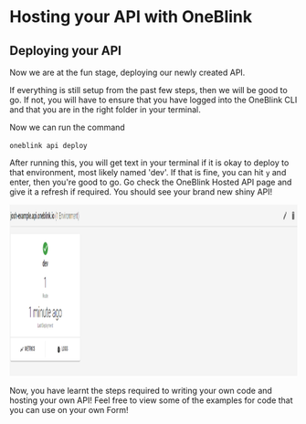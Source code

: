 # Hosting your API with OneBlink

## Deploying your API

Now we are at the fun stage, deploying our newly created API.

If everything is still setup from the past few steps, then we will be good to go. If not, you will have to ensure that you have logged into the OneBlink CLI and that you are in the right folder in your terminal.

Now we can run the command

`oneblink api deploy`

After running this, you will get text in your terminal if it is okay to deploy to that environment, most likely named 'dev'. If that is fine, you can hit `y` and enter, then you're good to go. Go check the OneBlink Hosted API page and give it a refresh if required. You should see your brand new shiny API!

<img src="../pics/ShinyNewAPI.png" alt="An image of the OneBlink Console showing a hosted API" height="300">

Now, you have learnt the steps required to writing your own code and hosting your own API! Feel free to view some of the examples for code that you can use on your own Form!
